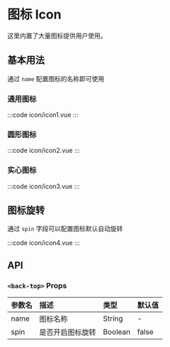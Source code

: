 # 图标 Icon

这里内置了大量图标提供用户使用。

## 基本用法

通过 `name` 配置图标的名称即可使用

### 通用图标
:::code icon/icon1.vue
:::

### 圆形图标
:::code icon/icon2.vue
:::

### 实心图标
:::code icon/icon3.vue
:::

## 图标旋转

通过 `spin` 字段可以配置图标默认自动旋转

:::code icon/icon4.vue
:::

## API

### `<back-top>` Props

| 参数名 | 描述             | 类型    | 默认值 |
| :----- | :--------------- | :------ | :----- |
| name   | 图标名称         | String  | -      |
| spin   | 是否开启图标旋转 | Boolean | false  |
